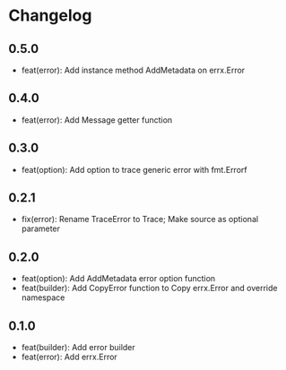 # Changelog

## 0.5.0

- feat(error): Add instance method AddMetadata on errx.Error

## 0.4.0

- feat(error): Add Message getter function

## 0.3.0

- feat(option): Add option to trace generic error with fmt.Errorf

## 0.2.1

- fix(error): Rename TraceError to Trace; Make source as optional parameter

## 0.2.0

- feat(option): Add AddMetadata error option function
- feat(builder): Add CopyError function to Copy errx.Error and override namespace

## 0.1.0

- feat(builder): Add error builder
- feat(error): Add errx.Error
